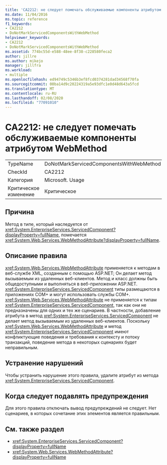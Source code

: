 ```yaml
---
title: 'CA2212: не следует помечать обслуживаемые компоненты атрибутом WebMethod'
ms.date: 11/04/2016
ms.topic: reference
f1_keywords:
- CA2212
- DoNotMarkServicedComponentsWithWebMethod
helpviewer_keywords:
- CA2212
- DoNotMarkServicedComponentsWithWebMethod
ms.assetid: 774bc55d-e588-48ee-8f38-c228580feca2
author: jillre
ms.author: mikejo
manager: jillfra
ms.workload:
- multiple
ms.openlocfilehash: ed94749c5346b3ef8fcd0374281dad34568f70fa
ms.sourcegitcommit: 00ba14d9c20224319a5e93dfc1e0d48d643a5fcd
ms.translationtype: MT
ms.contentlocale: ru-RU
ms.lasthandoff: 02/08/2020
ms.locfileid: "77091010"
---
```

# <a name="ca2212-do-not-mark-serviced-components-with-webmethod"></a>CA2212: не следует помечать обслуживаемые компоненты атрибутом WebMethod

|||
|-|-|
|TypeName|DoNotMarkServicedComponentsWithWebMethod|
|CheckId|CA2212|
|Категория|Microsoft. Usage|
|Критическое изменение|Критическое|

## <a name="cause"></a>Причина

Метод в типе, который наследуется от <xref:System.EnterpriseServices.ServicedComponent?displayProperty=fullName>, помечается <xref:System.Web.Services.WebMethodAttribute?displayProperty=fullName>.

## <a name="rule-description"></a>Описание правила

<xref:System.Web.Services.WebMethodAttribute> применяется к методам в веб-службе XML, созданным с помощью ASP.NET; Он делает метод вызываемым из удаленных веб-клиентов. Метод и класс должны быть общедоступными и выполняться в веб-приложении ASP.NET. <xref:System.EnterpriseServices.ServicedComponent> типы размещаются в приложениях COM+ и могут использовать службы COM+. <xref:System.Web.Services.WebMethodAttribute> не применяется к типам <xref:System.EnterpriseServices.ServicedComponent>, так как они не предназначены для одних и тех же сценариев. В частности, добавление атрибута в метод <xref:System.EnterpriseServices.ServicedComponent> не делает метод вызываемым из удаленных веб-клиентов. Поскольку <xref:System.Web.Services.WebMethodAttribute> и метод <xref:System.EnterpriseServices.ServicedComponent> имеют конфликтующие поведения и требования к контексту и потоку транзакций, поведение метода в некоторых сценариях будет неправильным.

## <a name="how-to-fix-violations"></a>Устранение нарушений

Чтобы устранить нарушение этого правила, удалите атрибут из метода <xref:System.EnterpriseServices.ServicedComponent>.

## <a name="when-to-suppress-warnings"></a>Когда следует подавлять предупреждения

Для этого правила отключать вывод предупреждений не следует. Нет сценариев, в которых сочетание этих элементов является правильным.

## <a name="see-also"></a>См. также раздел

- <xref:System.EnterpriseServices.ServicedComponent?displayProperty=fullName>
- <xref:System.Web.Services.WebMethodAttribute?displayProperty=fullName>
